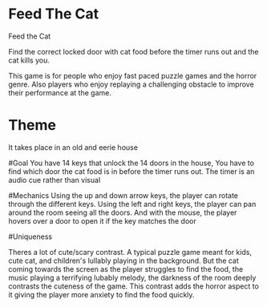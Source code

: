 # Feed The Cat 

Feed the Cat

Find the correct locked door with cat food before the timer runs out and the cat kills you. 

This game is for people who enjoy fast paced puzzle games and the horror genre. Also players who enjoy replaying a challenging obstacle to improve their performance at the game.

# Theme 
It takes place in an old and eerie house

#Goal
You have 14 keys that unlock the 14 doors in the house, You have to find which door the cat food is in before the timer runs out. The timer is an audio cue rather than visual 

#Mechanics 
Using the up and down arrow keys, the player can rotate through the different keys. Using the left and right keys, the player can pan around the room seeing all the doors. And with the mouse, the player hovers over a door to open it if the key matches the door

#Uniqueness 

Theres a lot of cute/scary contrast. A typical puzzle game meant for kids, cute cat, and children's lullably playing in the background.
But the cat coming towards the screen as the player struggles to find the food, the music playing a terrifying lubably melody, the darkness of the room deeply contrasts the cuteness of the game. 
This contrast adds the horror aspect to it giving the player more anxiety to find the food quickly. 
